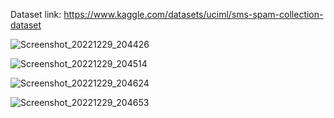 Dataset link: https://www.kaggle.com/datasets/uciml/sms-spam-collection-dataset

![Screenshot_20221229_204426](https://user-images.githubusercontent.com/104718068/210004134-cc6bfc69-a7b9-41e2-b2fc-888430b43e16.png)

![Screenshot_20221229_204514](https://user-images.githubusercontent.com/104718068/210004160-3e290b5a-c28e-43ff-aee6-a5f3957ff64d.png)

![Screenshot_20221229_204624](https://user-images.githubusercontent.com/104718068/210004170-5712b93f-19d0-4b11-8c82-0d176eea129b.png)



![Screenshot_20221229_204653](https://user-images.githubusercontent.com/104718068/210004211-cbadf0fe-980a-4855-b14a-55ce179ee628.png)

